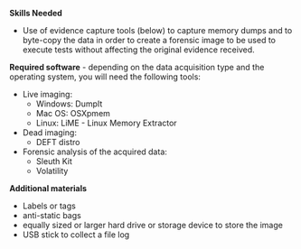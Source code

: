 
**Skills Needed**

* Use of evidence capture tools (below) to capture memory dumps and to byte-copy the data in order to create a forensic image to be used to execute tests without affecting the original evidence received.

**Required software** - depending on the data acquisition type and the operating system, you will need the following tools:

* Live imaging:
  * Windows: DumpIt
  * Mac OS: OSXpmem
  * Linux: LiME - Linux Memory Extractor
* Dead imaging:
  * DEFT distro
* Forensic analysis of the acquired data:
  * Sleuth Kit
  * Volatility  

**Additional materials**

* Labels or tags
* anti-static bags
* equally sized or larger hard drive or storage device to store the image
* USB stick to collect a file log
